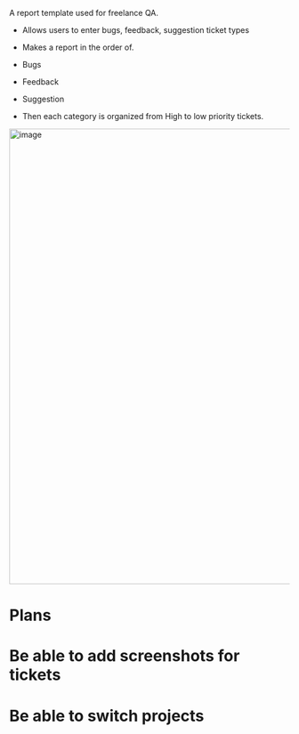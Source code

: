 A report template used for freelance QA.

- Allows users to enter bugs, feedback, suggestion ticket types
- Makes a report in the order of.
- Bugs
- Feedback
- Suggestion

- Then each category is organized from High to low priority tickets.

<img width="1197" height="819" alt="image" src="https://github.com/user-attachments/assets/09a74ca4-4424-4196-93fb-5d750b770c6f" />


# Plans
# Be able to add screenshots for tickets
# Be able to switch projects
